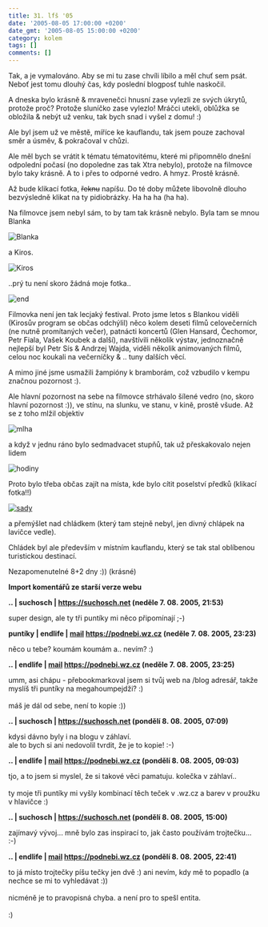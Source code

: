 ```yaml
---
title: 31. lfš '05
date: '2005-08-05 17:00:00 +0200'
date_gmt: '2005-08-05 15:00:00 +0200'
category: kolem
tags: []
comments: []
---
```


<style>
section {
    text-align: center;
}

section p {
    text-align: left;
}
</style>
<p>Tak, a je vymalováno. Aby se mi tu zase chvíli líbilo a měl chuť sem psát.
Neboť jest tomu dlouhý čas, kdy poslední blogposť tuhle naskočil.</p>
<p>A dneska bylo krásně &amp; mravenečci hnusní zase vylezli ze svých úkrytů,
protože proč? Protože sluníčko zase vylezlo! Mráčci utekli, oblůžka se obložila
&amp; nebýt už venku, tak bych snad i vyšel z domu! :)</p>
<p>Ale byl jsem už ve městě, míříce ke kauflandu, tak jsem pouze zachoval
směr a úsměv, &amp; pokračoval v chůzi.</p>
<p>Ale měl bych se vrátit k tématu tématovitému, které mi připomnělo dnešní
odpolední počasí (no dopoledne zas tak Xtra nebylo), protože na filmovce bylo
taky krásně. A to i přes to odporné vedro. A hmyz. Prostě krásně.</p>
<p>Až bude klikací fotka, <del>řeknu</del> napíšu. Do té doby můžete libovolně
dlouho bezvýsledně klikat na ty pidiobrázky. Ha ha ha (ha ha).</p>
<p>Na filmovce jsem nebyl sám, to by tam tak krásně nebylo. Byla tam se mnou
Blanka</p>
<div >
<img alt="Blanka" src="/assets/migrated/old-images/lfs_blanka.jpg">
</div>
<p>a Kiros.</p>
<div >
<img alt="Kiros" src="/assets/migrated/old-images/lfs_kiros.jpg">
</div>
<p>..prý tu není skoro žádná moje fotka..</p>
<div >
<img alt="end" src="/assets/migrated/old-images/lfs_ja.jpg">
</div>
<p>Filmovka není jen tak lecjaký festival. Proto jsme letos s Blankou viděli
(Kirosův program se občas odchýlil) něco kolem deseti filmů celovečerních (ne
nutně promítaných večer), patnácti koncertů (Glen Hansard, Čechomor, Petr Fiala,
Vašek Koubek a další), navštívili několik výstav, jednoznačně nejlepší byl
Petr Sís &amp; Andrzej Wajda, viděli několik animovaných filmů, celou noc
koukali na večerníčky &amp; .. tuny dalších věcí.</p>
<p>A mimo jiné jsme usmažili žampióny k bramborám, což vzbudilo v kempu značnou
pozornost :).</p>
<p>Ale hlavní pozornost na sebe na filmovce strhávalo šílené vedro (no, skoro
hlavní pozornost :)), ve stínu, na slunku, ve stanu, v kině, prostě všude. Až se
z toho mlžil objektiv</p>
<div >
<img alt="mlha" src="/assets/migrated/old-images/lfs_mlha.jpg">
</div>
<p>a když v jednu ráno bylo sedmadvacet stupňů, tak už přeskakovalo nejen
lidem</p>
<div >
<img alt="hodiny" src="/assets/migrated/old-images/lfs_2500.jpg">
</div>
<p>Proto bylo třeba občas zajít na místa, kde bylo cítit poselství předků (klikací
fotka!!)</p>
<div >
<a href="/assets/migrated/old-images/lfs_sady.jpg"><img alt="sady" src="/assets/migrated/old-images/lfs_sady.jpg"></a>
</div>
<p>a přemýšlet nad chládkem (který tam stejně nebyl, jen divný chlápek na lavičce
vedle).</p>
<p>Chládek byl ale především v místním kauflandu, který se tak stal oblíbenou
turistickou destinací.</p>
<p>Nezapomenutelné 8+2 dny :)) (krásné)</p>
<div class="import-komentaru">
<p><strong>Import komentářů ze starší verze webu</strong></p>
<div class="comment">
<p style="font-weight:bold"><span class="compredmet">..</span> | <span class="comname">suchosch</span> |  <a href="https://suchosch.net">https://suchosch.net</a> (neděle&nbsp;7.&nbsp;08.&nbsp;2005,&nbsp;21:53)</p>
<p>super design, ale ty tři puntíky mi něco připomínají ;-) </p>
</div>
<div class="comment">
<p style="font-weight:bold"><span class="compredmet">puntíky</span> | <span class="comname">endlife</span> |  <a href="mailto:jan.martinek@post.cz">mail</a>  <a href="https://jan-martinek.com">https://podnebi.wz.cz</a> (neděle&nbsp;7.&nbsp;08.&nbsp;2005,&nbsp;23:23)</p>
<p>něco u tebe? koumám koumám a.. nevím? :) </p>
</div>
<div class="comment">
<p style="font-weight:bold"><span class="compredmet">..</span> | <span class="comname">endlife</span> |  <a href="mailto:jan.martinek@post.cz">mail</a>  <a href="https://jan-martinek.com">https://podnebi.wz.cz</a> (neděle&nbsp;7.&nbsp;08.&nbsp;2005,&nbsp;23:25)</p>
<p>umm, asi chápu - přebookmarkoval jsem si tvůj web na /blog adresář, takže myslíš tři puntíky na megahoumpejdži? :) <br>  <br> máš je dál od sebe, není to kopie :)) </p>
</div>
<div class="comment">
<p style="font-weight:bold"><span class="compredmet">..</span> | <span class="comname">suchosch</span> |  <a href="https://suchosch.net">https://suchosch.net</a> (pondělí&nbsp;8.&nbsp;08.&nbsp;2005,&nbsp;07:09)</p>
<p>kdysi dávno byly i na blogu v záhlaví. <br> ale to bych si ani nedovolil tvrdit, že je to kopie! :-) </p>
</div>
<div class="comment">
<p style="font-weight:bold"><span class="compredmet">..</span> | <span class="comname">endlife</span> |  <a href="mailto:jan.martinek@post.cz">mail</a>  <a href="https://jan-martinek.com">https://podnebi.wz.cz</a> (pondělí&nbsp;8.&nbsp;08.&nbsp;2005,&nbsp;09:03)</p>
<p>tjo, a to jsem si myslel, že si takové věci pamatuju. kolečka v záhlaví.. <br>  <br> ty moje tři puntíky mi vyšly kombinací těch teček v .wz.cz a barev v proužku v hlavičce :) </p>
</div>
<div class="comment">
<p style="font-weight:bold"><span class="compredmet">..</span> | <span class="comname">suchosch</span> |  <a href="https://suchosch.net">https://suchosch.net</a> (pondělí&nbsp;8.&nbsp;08.&nbsp;2005,&nbsp;15:00)</p>
<p>zajímavý vývoj... mně bylo zas inspirací to, jak často používám trojtečku... :-) </p>
</div>
<div class="comment">
<p style="font-weight:bold"><span class="compredmet">..</span> | <span class="comname">endlife</span> |  <a href="mailto:jan.martinek@post.cz">mail</a>  <a href="https://jan-martinek.com">https://podnebi.wz.cz</a> (pondělí&nbsp;8.&nbsp;08.&nbsp;2005,&nbsp;22:41)</p>
<p>to já místo trojtečky píšu tečky jen dvě :) ani nevím, kdy mě to popadlo (a nechce se mi to vyhledávat :))  <br>  <br> nicméně je to pravopisná chyba. a není pro to spešl entita.  <br>  <br> :) </p>
</div>
</div>
